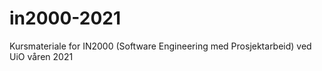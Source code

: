 # in2000-2021
Kursmateriale for IN2000 (Software Engineering med Prosjektarbeid) ved UiO våren 2021
